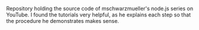 Repository holding the source code of mschwarzmueller's node.js series on YouTube.
I found the tutorials very helpful, as he explains each step so that the procedure he demonstrates makes sense.
